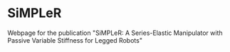 # SiMPLeR
Webpage for the publication "SiMPLeR: A Series-Elastic Manipulator with Passive Variable Stiffness for Legged Robots"
